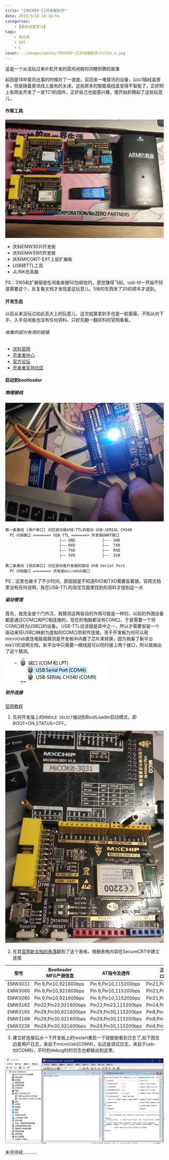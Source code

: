 ```yaml
---
title: "[MXCHIP-1]开发板到手"
date: 2019/3/10 10:16:56
categories: 
    - [我永远爱学习]
tags: 
    - 单片机
    - IOT
    - C
cover: ../images/posts/[MXCHIP-1]开发板到手/title_s.jpg
---
```


这是一个从没玩过单片机开发的菜鸡闲暇时间瞎折腾的故事

起因是18年斐讯出事的时候炒了一波底，买回来一堆斐讯的设备，以tc1插线盒居多，但是随着斐讯线上服务的关闭，这些原本的智能插线盒变得不智能了，正好网上有网友开发了一波TC1的固件，正好自己也挺感兴趣，便开始折腾起了这些玩意儿。

<!--more-->


 #### 作案工具

![作案工具](../images/posts/[MXCHIP-1]开发板到手/1_s.jpg)

 - 庆科EMW3031开发板
 - 庆科EMW3165开发板
 - 庆科MICOKIT-EXT上层扩展板
 - USB转TTL工具
 - JLINK仿真器

 PS：3165和扩展板是在闲鱼直接50包邮收的，感觉赚得飞起。usb-ttl一开始不知道需要这个，反复看文档才发现差这玩意儿，5块的东西发了20的顺丰才送到。

 #### 开发生态

 以前从来没玩过如此高大上的玩意儿，这次就算拿到手也是一脸蒙蔽，不知从何下手，入手自闲鱼也没有任何资料，只好先翻一翻庆科的官网看看。
 
 ###### 收集的部分有用的链接

 - [庆科官网](https://www.mxchip.com/)
 - [开发者中心](http://developer.mxchip.com/) 
 - [官方论坛](http://mico.io/)
 - [开发者支持社区](http://bbs.mxchip.com/)

 #### 启动到bootloader

 ##### 物理接线

![物理接线](../images/posts/[MXCHIP-1]开发板到手/4_s.jpg)

```
第一条接线 [用户串口] 对应驱动是USB-TTL的驱动 USB-SERIAL CH340
  PC USB接口 =======> USB-TTL =======> 开发板UART接口
                        |—— GND            |——  GND         
                        |—— RXD            |——  TXD    
                        |—— TXD            |——  RXD    
                        |—— 5V0            |——  5V0    

第二条接线 [调试串口] 对应驱动是开发板的驱动 USB Serial Port
  PC USB接口 =======> 开发板microUsb接口 
 ```

PS：这里也被卡了不少时间，原因就是不知道RXD和TXD需要反着接。官网文档里没有任何说明，我在USB-TTL的淘宝页面里找到的资料才提到这一点

 ##### 驱动管理

首先，我完全是个门外汉，我猜测这两驱动的作用可能是一样的，以前的外围设备都是通过COM口和PC相连接的，现在的电脑都没有COM口，于是需要一个将COM口转为USB口的设备。
USB-TTL应该就是其中之一，所以才需要安装一个驱动来将USB口映射为虚拟的COM口供软件连接。至于开发板为何可以用microUsb直连电脑我猜测是开发板中内置了芯片来转换，因为我看了新平台`MXKIT`的说明文档，新平台中只需要一根线就可以同时接上两个接口，所以我做出了这个猜测。

![驱动管理](../images/posts/[MXCHIP-1]开发板到手/3.jpg)


 ##### 软件连接

[官网教程](http://developer.mxchip.com/handbooks/109)


1. 先将开发版上的`MODULE SELECT`拨动到BootLoader启动模式，即BOOT=ON,STATUS=OFF。


![软件连接](../images/posts/[MXCHIP-1]开发板到手/5_s.jpg)

2. 在其[官网新文档的角落](https://mxchip.yuque.com/books/share/8ac5e519-671d-4444-a93d-20e0aadfc793/ombbz2)翻到了这个表格，根据表格内容在SecureCRT中建立连接

| 型号  | Bootloader</br>MFG产测信息 | AT指令及透传      | 正常工作log</br>CLI调试命令 |
| ------- | ---------------------- | ---------------------- | ----------------------- |
| EMW3031 | Pin 9,Pin10,921600bps   | Pin 9,Pin10,115200bps | Pin21,Pin22,115200bps    |
| EMW3060 | Pin 9,Pin10,921600bps   | Pin 9,Pin10,115200bps | Pin21,Pin22,115200bps    |
| EMW3080 | Pin 9,Pin10,921600bps   | Pin 9,Pin10,115200bps | Pin21,Pin22,115200bps    |
| EMW3162 | Pin22,Pin23,921600bps  | Pin22,Pin23,115200bps  | Pin14,Pin4,115200bps     |
| EMW3165 | Pin29,Pin30,921600bps  | Pin29,Pin30,115200bps  | Pin8,Pin12,115200bps     |
| EMW3166 | Pin29,Pin30,921600bps  | Pin29,Pin30,115200bps  | Pin8,Pin12,115200bps     |
| EMW3239 | Pin29,Pin30,921600bps  | Pin29,Pin30,115200bps  | Pin8,Pin12,115200bps     |

3. 建立好连接后点一下开发板上的restart重启一下就能能看到日志了,如下图左边是用户日志，来自于microUsb(COM4)，右边是调试日志，来自于usb-ttl(COM9)，平时的debug时的日志也都输出到这里。

 ![Bootloader日志](../images/posts/[MXCHIP-1]开发板到手/6.jpg)
 
 
 
 未完待续...........
